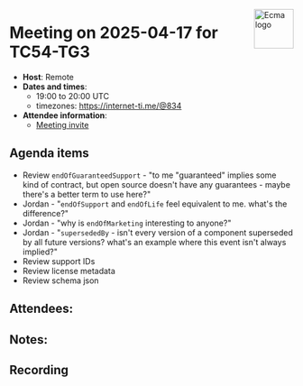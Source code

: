 <img src="https://tc54.org/images/ecma.svg" align="right" height="70" alt="Ecma logo" /> <!-- markdownlint-disable-line MD041 -->

# Meeting on 2025-04-17 for TC54-TG3

- **Host**: Remote
- **Dates and times**:
    - 19:00 to 20:00 UTC
    - timezones: https://internet-ti.me/@834
- **Attendee information**:
  - [Meeting invite](https://calendar.google.com/calendar/event?action=TEMPLATE&tmeid=MGNlbWgwcDdoYWtwbjhvZ[…]4f08c63792f2e654f2a7ebc%40group.calendar.google.com&scp=ALL)

## Agenda items

- Review `endOfGuaranteedSupport` - "to me "guaranteed" implies some kind of contract, but open source doesn't have any guarantees - maybe there's a better term to use here?"
- Jordan - "`endOfSupport` and `endOfLife` feel equivalent to me. what's the difference?"
- Jordan - "why is `endOfMarketing`  interesting to anyone?"
- Jordan - "`supersededBy` - isn't every version of a component superseded by all future versions? what's an example where this event isn't always implied?"
- Review support IDs
- Review license metadata
- Review schema json

## Attendees:

## Notes:

## Recording
